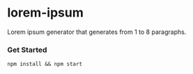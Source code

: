 # lorem-ipsum

Lorem ipsum generator that generates from 1 to 8 paragraphs.

### Get Started

```
npm install && npm start
```